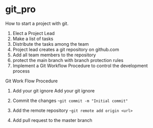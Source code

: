 # git_pro

How to start a project with git.

1. Elect a Project Lead
1. Make a list of tasks
1. Distribute the tasks among the team
1. Project lead creates a git repository on github.com
1. Add all team members to the repository
1. protect the main branch with branch protection rules
1. Implement a Git Workflow Procedure to control the development process

Git Work Flow Procedure 

1. Add your git ignore
Add your git ignore

2. Commit the changes
	-``` git commit -m "Initial commit" ```

4. Add the remote repository
	-``` git remote add origin <url> ```

5. Add pull request to the master branch
